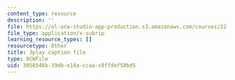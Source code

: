 ```yaml
---
content_type: resource
description: ''
file: https://ol-ocw-studio-app-production.s3.amazonaws.com/courses/22-01-introduction-to-nuclear-engineering-and-ionizing-radiation-fall-2016/3058546b39dbe14accaac8ffdef58bd5_qAVtgc3I6ig.srt
file_type: application/x-subrip
learning_resource_types: []
resourcetype: Other
title: 3play caption file
type: OCWFile
uid: 3058546b-39db-e14a-ccaa-c8ffdef58bd5
---
```

